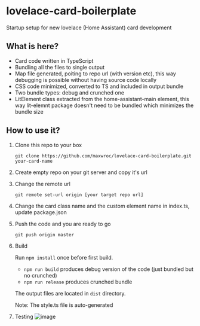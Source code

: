 # lovelace-card-boilerplate
Startup setup for new lovelace (Home Assistant) card development

## What is here?

* Card code written in TypeScript
* Bundling all the files to single output
* Map file generated, poiting to repo url (with version etc), this way debugging is possible without having source code locally
* CSS code minimized, converted to TS and included in output bundle
* Two bundle types: debug and crunched one
* LitElement class extracted from the home-assistant-main element, this way lit-elemnt package doesn't need to be bundled which minimizes the bundle size

## How to use it?
1. Clone this repo to your box

    `git clone https://github.com/maxwroc/lovelace-card-boilerplate.git your-card-name`

2. Create empty repo on your git server and copy it's url

3. Change the remote url

    `git remote set-url origin [your target repo url]`

4. Change the card class name and the custom element name in index.ts, update package.json

5. Push the code and you are ready to go

    `git push origin master`

6. Build

    Run `npm install` once before first build.

   * `npm run build` produces debug version of the code (just bundled but no crunched)
   * `npm run release` produces crunched bundle

    The output files are located in `dist` directory.

    Note: The style.ts file is auto-generated

7. Testing
  ![image](https://user-images.githubusercontent.com/8268674/97108632-bf139780-16c6-11eb-82fd-2b6714c6667f.png)
